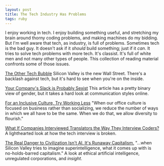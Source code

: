 ```yaml
---
layout: post
title: The Tech Industry Has Problems
tags: ruby
---
```


I enjoy working in tech. I enjoy building something useful, and stretching my brain around thorny coding problems, and making machines do my bidding. But I'm well aware that tech, as industry, is full of problems. Sometimes tech is the bad guy. It doesn't ask if it _should_ build something; just if it _can_. It tries to solve tech problems with more tech. It's classist. It's full of white men and not many other types of people. This collection of reading material confronts some of those issues.

[The Other Tech Bubble](https://www.wired.com/story/the-other-tech-bubble/) Silicon Valley is the new Wall Street. There's a backlash against tech, but it's hard to see when you're on the inside.

[Your Company's Slack is Probably Sexist](https://work.qz.com/1128150/your-companys-slack-is-probably-sexist/) This article has a pretty binary view of gender, but it takes a hard look at communication styles online.

[For an Inclusive Culture, Try Working Less](https://hackernoon.com/for-inclusive-culture-maybe-less-is-more-87b663662cea) "When our office culture is focused on business rather than socializing, we reduce the number of ways in which we all have to be the same. When we do that, we allow diversity to flourish."

[What If Companies Interviewed Translators the Way They Interview Coders?](https://medium.freecodecamp.org/welcome-to-the-software-interview-ee673bc5ef6) A lighthearted look at how the tech interview is broken.

[The Real Danger to Civilization Isn't AI. It's Runaway Capitalism.](https://www.buzzfeed.com/tedchiang/the-real-danger-to-civilization-isnt-ai-its-runaway) "...when Silicon Valley tries to imagine superintelligence, what it comes up with is no-holds-barred capitalism." A look at ethical artificial intelligence, unregulated corporations, and _insight_.